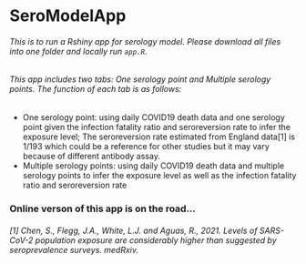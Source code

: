 # SeroModelApp
###### This is to run a Rshiny app for serology model. Please download all files into one folder and locally run `app.R`.
###### This app includes two tabs: One serology point and Multiple serology points. The function of each tab is as follows:
* One serology point: using daily COVID19 death data and one serology point given the infection fatality ratio and seroreversion rate to infer the exposure level; The seroreversion rate estimated from England data[1] is 1/193 which could be a reference for other studies but it may vary because of different antibody assay.
* Multiple serology points: using daily COVID19 death data and multiple serology points to infer the exposure level as well as the infection fatality ratio and seroreversion rate
### **Online verson of this app is on the road...**
###### [1] Chen, S., Flegg, J.A., White, L.J. and Aguas, R., 2021. Levels of SARS-CoV-2 population exposure are considerably higher than suggested by seroprevalence surveys. medRxiv.
